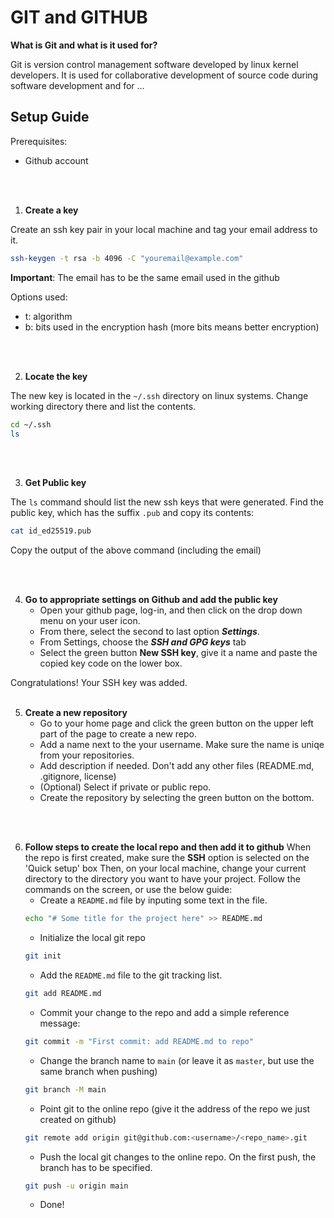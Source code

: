 # GIT and GITHUB

**What is Git and what is it used for?**

Git is version control management software developed by linux kernel developers. 
It is used for collaborative development of source code during software development and for ...

## Setup Guide

Prerequisites:
- Github account

<br>
<br>

1. **Create a key**

Create an ssh key pair in your local machine and tag your email address to it.

```bash
ssh-keygen -t rsa -b 4096 -C "youremail@example.com"
```
**Important**: The email has to be the same email used in the github

Options used:
  - t: algorithm
  - b: bits used in the encryption hash (more bits means better encryption)

<br>
<br>

2. **Locate the key**

The new key is located in the `~/.ssh` directory on linux systems. Change working directory there and list the contents.
```bash
cd ~/.ssh
ls
```
<br>
<br>

3. **Get Public key**

The `ls` command should list the new ssh keys that were generated. Find the public key, which has the suffix `.pub` and copy its contents:
```bash
cat id_ed25519.pub
```
Copy the output of the above command (including the email)

<br>
<br>

4. **Go to appropriate settings on Github and add the public key**
    - Open your github page, log-in, and then click on the drop down menu on your user icon.
    - From there, select the second to last option **_Settings_**.
    - From Settings, choose the **_SSH and GPG keys_** tab
    - Select the green button **New SSH key**, give it a name and paste the copied key code on the lower box.

  Congratulations! Your SSH key was added.
<br>
<br>

5. **Create a new repository**
    - Go to your home page and click the green button on the upper left part of the page to create a new repo.
    - Add a name next to the your username. Make sure the name is uniqe from your repositories.
    - Add description if needed. Don't add any other files (README.md, .gitignore, license)
    - (Optional) Select if private or public repo.
    - Create the repository by selecting the green button on the bottom.

<br>
<br>

6. **Follow steps to create the local repo and then add it to github**
  When the repo is first created, make sure the **SSH** option is selected on the 'Quick setup' box
  Then, on your local machine, change your current directory to the directory you want to have your project.
  Follow the commands on the screen, or use the below guide:
     - Create a `README.md` file by inputing some text in the file.
     ```bash
     echo "# Some title for the project here" >> README.md
     ```
     - Initialize the local git repo
     ```bash
     git init
     ```
     - Add the `README.md` file to the git tracking list.
     ```bash
     git add README.md
     ```
     - Commit your change to the repo and add a simple reference message:
     ```bash
     git commit -m "First commit: add README.md to repo"
     ```
     - Change the branch name to `main` (or leave it as `master`, but use the same branch when pushing)
     ```bash
     git branch -M main
     ```
     - Point git to the online repo (give it the address of the repo we just created on github)
     ```bash
     git remote add origin git@github.com:<username>/<repo_name>.git
     ```
     - Push the local git changes to the online repo. On the first push, the branch has to be specified.
     ```bash
     git push -u origin main
     ```
     - Done!



